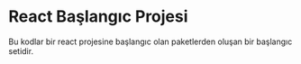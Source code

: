 # React Başlangıc Projesi

Bu kodlar bir react projesine başlangıc olan paketlerden oluşan bir başlangıc setidir.
